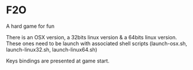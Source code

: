 # F2O
A hard game for fun

There is an OSX version, a 32bits linux version & a 64bits linux version.
These ones need to be launch with associated shell scripts (launch-osx.sh, launch-linux32.sh, launch-linux64.sh)

Keys bindings are presented at game start.
